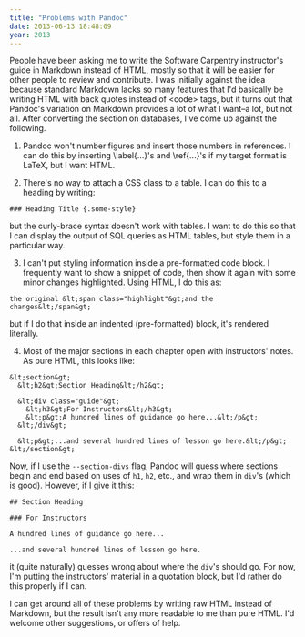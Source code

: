 ```yaml
---
title: "Problems with Pandoc"
date: 2013-06-13 18:48:09
year: 2013
---
```

People have been asking me to write the Software Carpentry instructor's guide in Markdown instead of HTML, mostly so that it will be easier for other people to review and contribute. I was initially against the idea because standard Markdown lacks so many features that I'd basically be writing HTML with back quotes instead of &lt;code&gt; tags, but it turns out that Pandoc's variation on Markdown provides a lot of what I want–a lot, but not all. After converting the section on databases, I've come up against the following.

1) Pandoc won't number figures and insert those numbers in references. I can do this by inserting \label{...}'s and \ref{...}'s if my target format is LaTeX, but I want HTML.

2) There's no way to attach a CSS class to a table. I can do this to a heading by writing:

```
### Heading Title {.some-style}
```

but the curly-brace syntax doesn't work with tables. I want to do this so that I can display the output of SQL queries as HTML tables, but style them in a particular way.

3) I can't put styling information inside a pre-formatted code block. I frequently want to show a snippet of code, then show it again with some minor changes highlighted. Using HTML, I do this as:

```
the original &lt;span class="highlight"&gt;and the changes&lt;/span&gt;
```

but if I do that inside an indented (pre-formatted) block, it's rendered literally.

4) Most of the major sections in each chapter open with instructors' notes. As pure HTML, this looks like:

```
&lt;section&gt;
  &lt;h2&gt;Section Heading&lt;/h2&gt;

  &lt;div class="guide"&gt;
    &lt;h3&gt;For Instructors&lt;/h3&gt;
    &lt;p&gt;A hundred lines of guidance go here...&lt;/p&gt;
  &lt;/div&gt;

  &lt;p&gt;...and several hundred lines of lesson go here.&lt;/p&gt;
&lt;/section&gt;
```

Now, if I use the `--section-divs` flag, Pandoc will guess where sections begin and end based on uses of `h1`, `h2`, etc., and wrap them in `div`'s (which is good). However, if I give it this:

```
## Section Heading

### For Instructors

A hundred lines of guidance go here...

...and several hundred lines of lesson go here.
```

it (quite naturally) guesses wrong about where the `div`'s should go. For now, I'm putting the instructors' material in a quotation block, but I'd rather do this properly if I can.

I can get around all of these problems by writing raw HTML instead of Markdown, but the result isn't any more readable to me than pure HTML. I'd welcome other suggestions, or offers of help.
